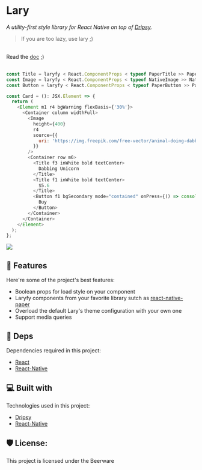 # Lary

<i id="description">A utility-first style library for React Native on top of <a href='https://github.com/nandorojo/dripsy' target='_blank'>Dripsy</a>.</i>
<br>

> If you are too lazy, use lary ;)

<br>
Read the <a href="https://github.com/RiceCooker-dev/Lary/blob/master/doc/doc.md">doc</a> ;)
<br><br>

```javascript
const Title = laryfy < React.ComponentProps < typeof PaperTitle >> PaperTitle;
const Image = laryfy < React.ComponentProps < typeof NativeImage >> NativeImage;
const Button = laryfy < React.ComponentProps < typeof PaperButton >> PaperButton;

const Card = (): JSX.Element => {
  return (
    <Element m1 r4 bgWarning flexBasis={'30%'}>
      <Container column widthFull>
        <Image
          height={400}
          r4
          source={{
            uri: 'https://img.freepik.com/free-vector/animal-doing-dabbing-movement_23-2147851266.jpg'
          }}
        />
        <Container row m6>
          <Title f3 inWhite bold textCenter>
            Dabbing Unicorn
          </Title>
          <Title f1 inWhite bold textCenter>
            $5.6
          </Title>
          <Button f1 bgSecondary mode="contained" onPress={() => console.log('Pressed')}>
            Buy
          </Button>
        </Container>
      </Container>
    </Element>
  );
};
```

<img src="https://i.ibb.co/NZh1HZ9/result.png"/>

<h2>🧐 Features</h2>

Here're some of the project's best features:

- Boolean props for load style on your component
- Laryfy components from your favorite library sutch as <a href='https://github.com/callstack/react-native-paper' target='_blank'>react-native-paper</a>
- Overload the default Lary's theme configuration with your own one
- Support media queries

<h2>🔗 Deps</h2>

Dependencies required in this project:

- <a href='https://github.com/facebook/react' target='_blank'>React</a>
- <a href='https://github.com/facebook/react-native' target='_blank'>React-Native</a>

<h2>💻 Built with</h2>

Technologies used in this project:

- <a href='https://github.com/nandorojo/dripsy' target='_blank'>Dripsy</a>
- <a href='https://github.com/facebook/react-native' target='_blank'>React-Native</a>

<h2>🛡️ License:</h2>

This project is licensed under the Beerware
